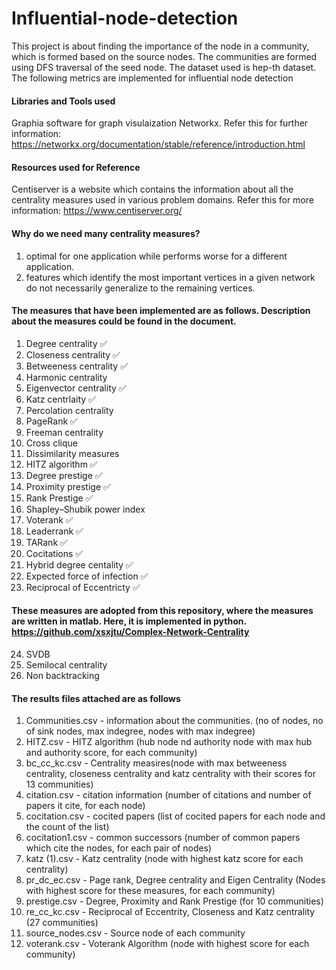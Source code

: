 # Influential-node-detection

This project is about finding the importance of the node in a community, which is formed based on the source nodes. The communities are formed using DFS traversal of the seed node. The dataset used is hep-th dataset. The following metrics are implemented for influential node detection

#### Libraries and Tools used
Graphia software for graph visulaization
Networkx. Refer this for further information: https://networkx.org/documentation/stable/reference/introduction.html

#### Resources used for Reference
Centiserver is a website which contains the information about all the centrality measures used in various problem domains. Refer this for more information: https://www.centiserver.org/

#### Why do we need many centrality measures?

1. optimal for one application while performs worse for a different application.
2. features which identify the most important vertices in a given network do not necessarily generalize to the remaining vertices.

#### The measures that have been implemented are as follows. Description about the measures could be found in the document.

1. Degree centrality ✅
2. Closeness centrality ✅
3. Betweeness centrality ✅
4. Harmonic centrality
5. Eigenvector centrality ✅
6. Katz centrlaity ✅
7. Percolation centrality
8. PageRank ✅
9. Freeman centrality
10. Cross clique
11. Dissimilarity measures
12. HITZ algorithm ✅
13. Degree prestige ✅
14. Proximity prestige ✅
15. Rank Prestige ✅
16. Shapley–Shubik power index
17. Voterank ✅
18. Leaderrank ✅
19. TARank ✅
20. Cocitations ✅
21. Hybrid degree centality ✅
22. Expected force of infection ✅
23. Reciprocal of Eccentricty ✅

####  These measures are adopted from this repository, where the measures are written in matlab. Here, it is implemented in python. https://github.com/xsxjtu/Complex-Network-Centrality
24. SVDB
25. Semilocal centrality
26. Non backtracking

#### The results files attached are as follows

1. Communities.csv - information about the communities. (no of nodes, no of sink nodes, max indegree, nodes with max indegree)
2. HITZ.csv - HITZ algorithm (hub node nd authority node with max hub and authority score, for each community)
3. bc_cc_kc.csv - Centrality measires(node with max betweeness centrality, closeness centrality and katz centrality with their scores for 13 communities)
4. citation.csv  - citation information (number of citations and number of papers it cite, for each node)
5. cocitation.csv - cocited papers (list of cocited papers for each node and the count of the list)
6. cocitation1.csv - common successors (number of common papers which cite the nodes, for each pair of nodes)
7. katz (1).csv - Katz centrality (node with highest katz score for each centrality)
8. pr_dc_ec.csv - Page rank, Degree centrality and Eigen Centrality (Nodes with highest score for these measures, for each community)
9. prestige.csv - Degree, Proximity and Rank Prestige (for 10 communities)
10. re_cc_kc.csv - Reciprocal of Eccentrity, Closeness and Katz centrality (27 communities)
11. source_nodes.csv - Source node of each community
12. voterank.csv - Voterank Algorithm (node with highest score for each community)
